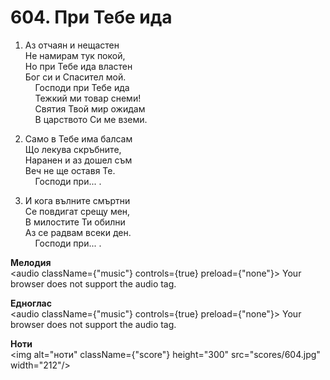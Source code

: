# 604. При Тебе ида  

1. Аз отчаян и нещастен  
Не намирам тук покой,  
Но при Тебе ида властен  
Бог си и Спасител мой.  
    Господи при Тебе ида  
    Тежкий ми товар снеми!  
    Святия Твой мир ожидам  
    В царството Си ме вземи.  

2. Само в Тебе има балсам  
Що лекува скръбните,  
Наранен и аз дошел съм  
Веч не ще оставя Те.  
    Господи при... .  

3. И кога вълните смъртни  
Се повдигат срещу мен,  
В милостите Ти обилни  
Аз се радвам всеки ден.  
    Господи при... .  

__Мелодия__  
<audio className={"music"} controls={true} preload={"none"}><source src="mp3/604.mp3" type="audio/mpeg"/>
Your browser does not support the audio tag.
</audio>  

__Едноглас__  
<audio className={"music"} controls={true} preload={"none"}><source src="transp/604.mp3" type="audio/mpeg"/>
Your browser does not support the audio tag.
</audio>  

__Ноти__  
<img alt="ноти" className={"score"} height="300" src="scores/604.jpg" width="212"/>
